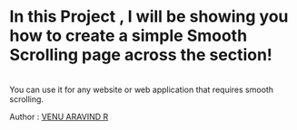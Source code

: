 # In this Project , I will be showing  you how to create a simple Smooth Scrolling page across the section!
<br>
You can use it for any website or web application that requires smooth scrolling.

Author : <a href="https://www.linkedin.com/in/venu-aravind-r-4137541b2/">VENU ARAVIND R</a><br>